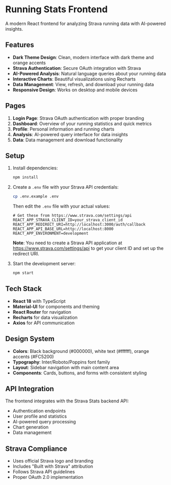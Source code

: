 # Running Stats Frontend

A modern React frontend for analyzing Strava running data with AI-powered insights.

## Features

- **Dark Theme Design**: Clean, modern interface with dark theme and orange accents
- **Strava Authentication**: Secure OAuth integration with Strava
- **AI-Powered Analysis**: Natural language queries about your running data
- **Interactive Charts**: Beautiful visualizations using Recharts
- **Data Management**: View, refresh, and download your running data
- **Responsive Design**: Works on desktop and mobile devices

## Pages

1. **Login Page**: Strava OAuth authentication with proper branding
2. **Dashboard**: Overview of your running statistics and quick metrics
3. **Profile**: Personal information and running charts
4. **Analysis**: AI-powered query interface for data insights
5. **Data**: Data management and download functionality

## Setup

1. Install dependencies:
   ```bash
   npm install
   ```

2. Create a `.env` file with your Strava API credentials:
   ```bash
   cp .env.example .env
   ```
   
   Then edit the `.env` file with your actual values:
   ```
   # Get these from https://www.strava.com/settings/api
   REACT_APP_STRAVA_CLIENT_ID=your_strava_client_id
   REACT_APP_REDIRECT_URI=http://localhost:3000/auth/callback
   REACT_APP_API_BASE_URL=http://localhost:8000
   REACT_APP_ENVIRONMENT=development
   ```
   
   **Note**: You need to create a Strava API application at https://www.strava.com/settings/api to get your client ID and set up the redirect URI.

3. Start the development server:
   ```bash
   npm start
   ```

## Tech Stack

- **React 18** with TypeScript
- **Material-UI** for components and theming
- **React Router** for navigation
- **Recharts** for data visualization
- **Axios** for API communication

## Design System

- **Colors**: Black background (#000000), white text (#ffffff), orange accents (#FC5200)
- **Typography**: Inter/Roboto/Poppins font family
- **Layout**: Sidebar navigation with main content area
- **Components**: Cards, buttons, and forms with consistent styling

## API Integration

The frontend integrates with the Strava Stats backend API:
- Authentication endpoints
- User profile and statistics
- AI-powered query processing
- Chart generation
- Data management

## Strava Compliance

- Uses official Strava logo and branding
- Includes "Built with Strava" attribution
- Follows Strava API guidelines
- Proper OAuth 2.0 implementation
